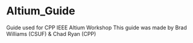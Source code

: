 # Altium_Guide
Guide used for CPP IEEE Altium Workshop 
This guide was made by Brad Williams (CSUF) & Chad Ryan (CPP)
